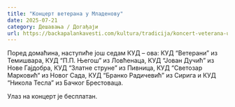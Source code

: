 ```yaml
---
title: "Концерт ветерана у Младенову"
date: 2025-07-21
category: Дешавања / Догађаји
url: https://backapalankavesti.com/kultura/tradicija/koncert-veterana-u-mladenovu/
---
```


Поред домаћина, наступиће још седам КУД – ова: КУД “Ветерани” из Темишвара, КУД “П.П. Његош” из Ловћенаца, КУД “Јован Дучић” из Нове Гајдобра, КУД “Златне струне” из Пивница, КУД “Светозар Марковић“ из Новог Сада, КУД “Бранко Радичевић” из Сирига и КУД “Никола Тесла” из Бачког Брестоваца.

Улаз на концерт је бесплатан.
